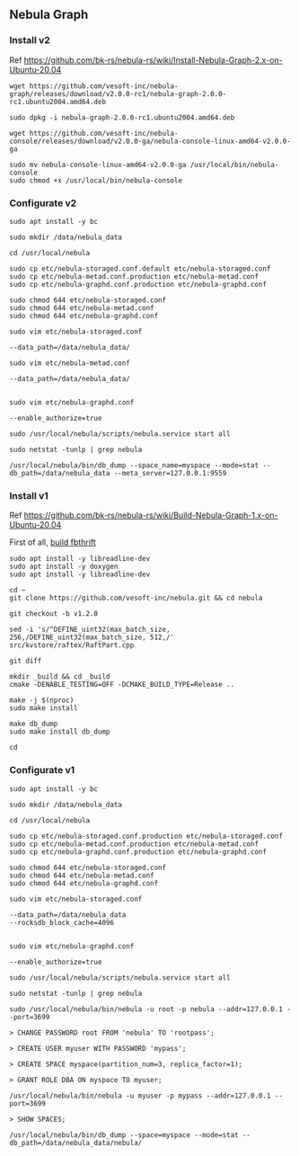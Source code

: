 ## Nebula Graph

### Install v2

Ref https://github.com/bk-rs/nebula-rs/wiki/Install-Nebula-Graph-2.x-on-Ubuntu-20.04

```
wget https://github.com/vesoft-inc/nebula-graph/releases/download/v2.0.0-rc1/nebula-graph-2.0.0-rc1.ubuntu2004.amd64.deb

sudo dpkg -i nebula-graph-2.0.0-rc1.ubuntu2004.amd64.deb
```

```
wget https://github.com/vesoft-inc/nebula-console/releases/download/v2.0.0-ga/nebula-console-linux-amd64-v2.0.0-ga

sudo mv nebula-console-linux-amd64-v2.0.0-ga /usr/local/bin/nebula-console
sudo chmod +x /usr/local/bin/nebula-console
```

### Configurate v2

```
sudo apt install -y bc
```

```
sudo mkdir /data/nebula_data

cd /usr/local/nebula

sudo cp etc/nebula-storaged.conf.default etc/nebula-storaged.conf
sudo cp etc/nebula-metad.conf.production etc/nebula-metad.conf
sudo cp etc/nebula-graphd.conf.production etc/nebula-graphd.conf

sudo chmod 644 etc/nebula-storaged.conf
sudo chmod 644 etc/nebula-metad.conf
sudo chmod 644 etc/nebula-graphd.conf

sudo vim etc/nebula-storaged.conf

--data_path=/data/nebula_data/

sudo vim etc/nebula-metad.conf

--data_path=/data/nebula_data/


sudo vim etc/nebula-graphd.conf

--enable_authorize=true
```

```
sudo /usr/local/nebula/scripts/nebula.service start all

sudo netstat -tunlp | grep nebula
```

```
/usr/local/nebula/bin/db_dump --space_name=myspace --mode=stat --db_path=/data/nebula_data --meta_server=127.0.0.1:9559
```

### Install v1

Ref https://github.com/bk-rs/nebula-rs/wiki/Build-Nebula-Graph-1.x-on-Ubuntu-20.04

First of all, [build fbthrift](https://github.com/bk-rs/fbthrift-git-rs/wiki/Build-fbthrift-on-Ubuntu-20.04)

```
sudo apt install -y libreadline-dev
sudo apt install -y doxygen
sudo apt install -y libreadline-dev
```

```
cd ~
git clone https://github.com/vesoft-inc/nebula.git && cd nebula

git checkout -b v1.2.0

sed -i 's/^DEFINE_uint32(max_batch_size, 256,/DEFINE_uint32(max_batch_size, 512,/' src/kvstore/raftex/RaftPart.cpp

git diff

mkdir _build && cd _build
cmake -DENABLE_TESTING=OFF -DCMAKE_BUILD_TYPE=Release ..

make -j $(nproc)
sudo make install

make db_dump
sudo make install db_dump

cd
```

### Configurate v1

```
sudo apt install -y bc
```

```
sudo mkdir /data/nebula_data

cd /usr/local/nebula

sudo cp etc/nebula-storaged.conf.production etc/nebula-storaged.conf
sudo cp etc/nebula-metad.conf.production etc/nebula-metad.conf
sudo cp etc/nebula-graphd.conf.production etc/nebula-graphd.conf

sudo chmod 644 etc/nebula-storaged.conf
sudo chmod 644 etc/nebula-metad.conf
sudo chmod 644 etc/nebula-graphd.conf

sudo vim etc/nebula-storaged.conf

--data_path=/data/nebula_data
--rocksdb_block_cache=4096


sudo vim etc/nebula-graphd.conf

--enable_authorize=true
```

```
sudo /usr/local/nebula/scripts/nebula.service start all

sudo netstat -tunlp | grep nebula
```

```
sudo /usr/local/nebula/bin/nebula -u root -p nebula --addr=127.0.0.1 --port=3699

> CHANGE PASSWORD root FROM 'nebula' TO 'rootpass';

> CREATE USER myuser WITH PASSWORD 'mypass';

> CREATE SPACE myspace(partition_num=3, replica_factor=1);

> GRANT ROLE DBA ON myspace TO myuser;
```

```
/usr/local/nebula/bin/nebula -u myuser -p mypass --addr=127.0.0.1 --port=3699

> SHOW SPACES;
```

```
/usr/local/nebula/bin/db_dump --space=myspace --mode=stat --db_path=/data/nebula_data/nebula/
```
